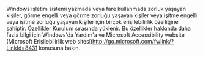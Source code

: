 <Token xmlns:xlink="http://www.w3.org/1999/xlink">Windows işletim sistemi yazmada veya fare kullanmada zorluk yaşayan kişiler, görme engelli veya görme zorluğu yaşayan kişiler veya işitme engelli veya işitme zorluğu yaşayan kişiler için birçok erişilebilirlik özelliğine sahiptir. Özellikler Kurulum sırasında yüklenir. Bu özellikler hakkında daha fazla bilgi için Windows'da Yardım'a ve <externalLink xmlns="http://ddue.schemas.microsoft.com/authoring/2003/5"><linkText>Microsoft Accessibility website (Microsoft Erişilebilirlik web sitesi)</linkText><linkUri>http://go.microsoft.com/fwlink/?LinkId=8431</linkUri></externalLink> konusuna bakın.</Token>

<!--HONumber=Jul16_HO3-->


